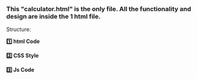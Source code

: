 ### This "calculator.html" is the only file. All the functionality and design are inside the 1 html file. 
Structure:

 <b>1️⃣ html Code</b>

 <b>2️⃣ CSS Style</b>

<b>3️⃣ Js Code</b>

 